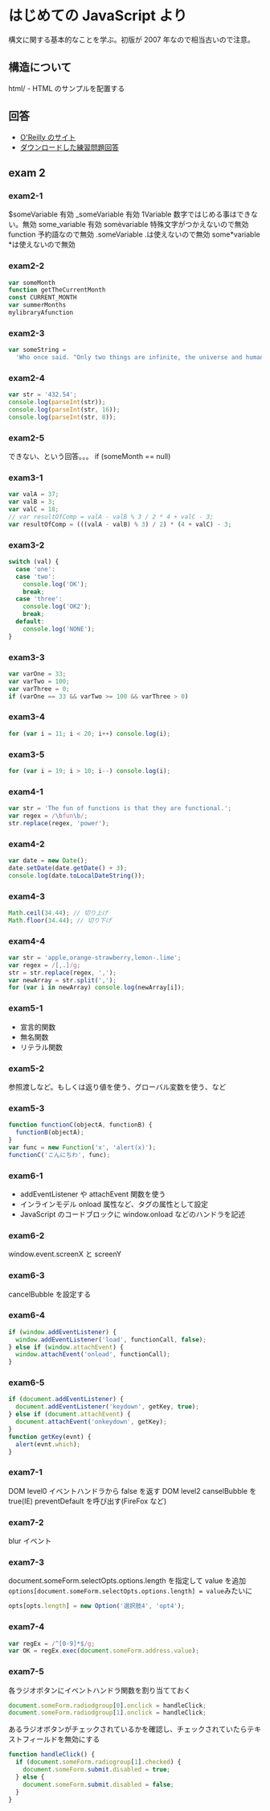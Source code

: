# はじめての JavaScript より

構文に関する基本的なことを学ぶ。初版が 2007 年なので相当古いので注意。

## 構造について

html/ - HTML のサンプルを配置する

## 回答

- [O'Reilly のサイト](https:///www.oreilly.co.jp/books/9784873113227/)
- [ダウンロードした練習問題回答](./LJScript_App_kaitou.pdf)

## exam 2

### exam2-1

$someVariable 有効
\_someVariable 有効
1Variable 数字ではじめる事はできない。無効
some_variable 有効
som&#232;variable 特殊文字がつかえないので無効
function 予約語なので無効
.someVariable .は使えないので無効
some*variable *は使えないので無効

### exam2-2

```javascript
var someMonth
function getTheCurrentMonth
const CURRENT_MONTH
var summerMonths
mylibraryAfunction
```

### exam2-3

```javascript
var someString =
  'Who once said. "Only two things are infinite, the universe and human stupidity, and I\'m not sure about the former."';
```

### exam2-4

```javascript
var str = '432.54';
console.log(parseInt(str));
console.log(parseInt(str, 16));
console.log(parseInt(str, 8));
```

### exam2-5

できない、という回答。。。
if (someMonth == null)

### exam3-1

```javascript
var valA = 37;
var valB = 3;
var valC = 18;
// var resultOfComp = valA - valB % 3 / 2 * 4 + valC - 3;
var resultOfComp = (((valA - valB) % 3) / 2) * (4 + valC) - 3;
```

### exam3-2

```javascript
switch (val) {
  case 'one':
  case 'two':
    console.log('OK');
    break;
  case 'three':
    console.log('OK2');
    break;
  default:
    console.log('NONE');
}
```

### exam3-3

```javascript
var varOne = 33;
var varTwo = 100;
var varThree = 0;
if (varOne == 33 && varTwo >= 100 && varThree > 0)
```

### exam3-4

```javascript
for (var i = 11; i < 20; i++) console.log(i);
```

### exam3-5

```javascript
for (var i = 19; i > 10; i--) console.log(i);
```

### exam4-1

```javascript
var str = 'The fun of functions is that they are functional.';
var regex = /\bfun\b/;
str.replace(regex, 'power');
```

### exam4-2

```js
var date = new Date();
date.setDate(date.getDate() + 3);
console.log(date.toLocalDateString());
```

### exam4-3

```js
Math.ceil(34.44); // 切り上げ
Math.floor(34.44); // 切り下げ
```

### exam4-4

```js
var str = 'apple,orange-strawberry,lemon-.lime';
var regex = /[,.]/g;
str = str.replace(regex, ',');
var newArray = str.split(',');
for (var i in newArray) console.log(newArray[i]);
```

### exam5-1

- 宣言的関数
- 無名関数
- リテラル関数

### exam5-2

参照渡しなど。もしくは返り値を使う、グローバル変数を使う、など

### exam5-3

```javascript
function functionC(objectA, functionB) {
  functionB(objectA);
}
var func = new Function('x', 'alert(x)');
functionC('こんにちわ', func);
```

### exam6-1

- addEventListener や attachEvent 関数を使う
- インラインモデル onload 属性など、タグの属性として設定
- JavaScript のコードブロックに window.onload などのハンドラを記述

### exam6-2

window.event.screenX と screenY

### exam6-3

cancelBubble を設定する

### exam6-4

```javascript
if (window.addEventListener) {
  window.addEventListener('load', functionCall, false);
} else if (window.attachEvent) {
  window.attachEvent('onload', functionCall);
}
```

### exam6-5

```javascript
if (document.addEventListener) {
  document.addEventListener('keydown', getKey, true);
} else if (document.attachEvent) {
  document.attachEvent('onkeydown', getKey);
}
function getKey(evnt) {
  alert(evnt.which);
}
```

### exam7-1

DOM level0 イベントハンドラから false を返す
DOM level2 canselBubble を true(IE) preventDefault を呼び出す(FireFox など)

### exam7-2

blur イベント

### exam7-3

document.someForm.selectOpts.options.length を指定して value を追加
`options[document.someForm.selectOpts.options.length] = value`みたいに

```javascript
opts[opts.length] = new Option('選択肢4', 'opt4');
```

### exam7-4

```javascript
var regEx = /^[0-9]*$/g;
var OK = regEx.exec(document.someForm.address.value);
```

### exam7-5

各ラジオボタンにイベントハンドラ関数を割り当てておく

```javascript
document.someForm.radiodgroup[0].onclick = handleClick;
document.someForm.radiodgroup[1].onclick = handleClick;
```

あるラジオボタンがチェックされているかを確認し、チェックされていたらテキストフィールドを無効にする

```javascript
function handleClick() {
  if (document.someForm.radiogroup[1].checked) {
    document.someForm.submit.disabled = true;
  } else {
    document.someForm.submit.disabled = false;
  }
}
```

